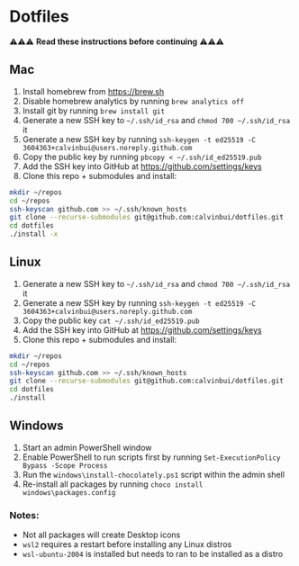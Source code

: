 # Dotfiles

⚠️⚠️⚠️  **Read these instructions before continuing** ⚠️⚠️⚠️

## Mac

1. Install homebrew from https://brew.sh
1. Disable homebrew analytics by running `brew analytics off`
1. Install git by running `brew install git`
1. Generate a new SSH key to `~/.ssh/id_rsa` and `chmod 700 ~/.ssh/id_rsa` it
1. Generate a new SSH key by running `ssh-keygen -t ed25519 -C 3604363+calvinbui@users.noreply.github.com`
1. Copy the public key by running `pbcopy < ~/.ssh/id_ed25519.pub`
1. Add the SSH key into GitHub at https://github.com/settings/keys
1. Clone this repo + submodules and install:

```bash
mkdir ~/repos
cd ~/repos
ssh-keyscan github.com >> ~/.ssh/known_hosts
git clone --recurse-submodules git@github.com:calvinbui/dotfiles.git
cd dotfiles
./install -x
```

## Linux

1. Generate a new SSH key to `~/.ssh/id_rsa` and `chmod 700 ~/.ssh/id_rsa` it
1. Generate a new SSH key by running `ssh-keygen -t ed25519 -C 3604363+calvinbui@users.noreply.github.com`
1. Copy the public key `cat ~/.ssh/id_ed25519.pub`
1. Add the SSH key into GitHub at https://github.com/settings/keys
1. Clone this repo + submodules and install:

```bash
mkdir ~/repos
cd ~/repos
ssh-keyscan github.com >> ~/.ssh/known_hosts
git clone --recurse-submodules git@github.com:calvinbui/dotfiles.git
cd dotfiles
./install
```

## Windows

1. Start an admin PowerShell window
1. Enable PowerShell to run scripts first by running `Set-ExecutionPolicy Bypass -Scope Process`
1. Run the `windows\install-chocolately.ps1` script within the admin shell
1. Re-install all packages by running `choco install windows\packages.config`


### Notes:

  - Not all packages will create Desktop icons
  - `wsl2` requires a restart before installing any Linux distros
  - `wsl-ubuntu-2004` is installed but needs to ran to be installed as a distro
